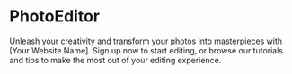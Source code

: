 # PhotoEditor

Unleash your creativity and transform your photos into masterpieces with [Your Website Name]. Sign up now to start editing, or browse our tutorials and tips to make the most out of your editing experience.
